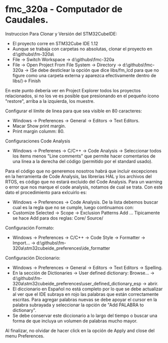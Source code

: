 # fmc_320a - Computador de Caudales.

Instruccion Para Clonar y Versión del STM32CubeIDE:
- El proyecto corre en STM32Cube IDE 1.12
- Aunque se trabaja con carpetas no absolutas, clonar el proyecto en d:\githubs\fm-320a\
- File -> Switch Workspace -> d:\githubs\fmc-320a 
- File -> Open Project From File System -> Directory -> d:\githubs\fmc-320a -> (Se debe desticlear la opción que dice libs/fm_lcd para que no figure como una carpeta externa y aparezca efectivamente dentro de libs/)-> Finish

En este punto debería ver en Project Explorer todos los proyectos relacionados, si no los ve es posible que presionando en el pequeño ícono "restore", arriba a la izquierda, los muestre.

Configurar el límite de linea para que sea visible en 80 caracteres:
- Windows -> Preferences -> General -> Editors -> Text Editors.
- Macar Show print margin.
- Print margin columm: 80.

Configuraciones Code Analysis
 - Windows -> Preferenes -> C/C++ -> Code Analysis ->  Seleccionar todos los items menos "Line comments" que permite hacer comentarios de una linea a la derecha del código (permitido por el standard usado).
 
Para el código que no generemos nosotros habrá que incluir excepciones en la herramienta de Code Analysis, las librerias HAL y los archivos del RTOS, es código que no estará excluido del Code Analysis. Para un warning o error que nos marque el code analysis, notamos de cual se trata. Con este dato el procedimiento para exlcuirlo es:
- Windows -> Preferences -> Code Analysis. De la lista debemos buscar cual es la regla que no se cumple, luego continuamos con:
- Customize Selected -> Scope -> Exclusion Patterns Add ... Típicamente se hace Add para dos reglas:
Core/
Source/

Configuración Formato:
- Windows -> Preferences -> C/C++ -> Code Style -> Formatter -> Import... ->  d:\githubs\fm-320a\stm32cubeide_preferences\ide_formatter

Configuración Diccionario:
- Windows -> Preferences -> General -> Editors -> Text Editors -> Spelling.
- En la sección de Dictionaries -> User defined dictionary: Browse... ->  d:\githubs\fm-320a\stm32cubeide_preferences\user_defined_dictionary_esp -> abrir.
- El diccionario en Español no está completo por lo que se debe actualizar al ver que el IDE subraya en rojo las palabras que están correctamente escritas. Para agregar palabras nuevas se debe apoyar el cursor en la palabra subrayada y seleccionar la opción de "Add PALABRA to dictionary".
- Se debe conservar este diccionario a lo largo del tiempo o buscar una forma de que incluya un volumen de palabras mucho mayor.

Al finalizar, no olvidar de hacer click en la opción de Apply and close del menu Preferences.